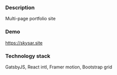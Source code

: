 ### **Description**

Multi-page portfolio site

### **Demo**
https://skysar.site


### **Technology stack**
GatsbyJS, React intl, Framer motion, Bootstrap grid

